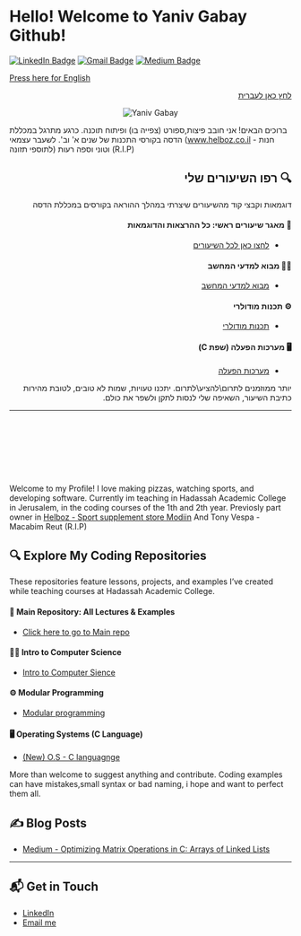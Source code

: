 # Hello! Welcome to Yaniv Gabay Github!

[![LinkedIn Badge](https://img.shields.io/badge/-YanivGabay-blue?style=flat&logo=Linkedin&logoColor=white)](https://www.linkedin.com/in/yaniv-gabayy/)
[![Gmail Badge](https://img.shields.io/badge/-yaniv242@gmail.com-c14438?style=flat&logo=Gmail&logoColor=white&link=mailto:yaniv242@gmail.com)](mailto:yaniv242@gmail.com)
[![Medium Badge](https://img.shields.io/badge/-@yaniv242-000000?style=flat&labelColor=000000&logo=Medium&link=https://medium.com/@yaniv242)](https://medium.com/@yaniv242)


 [Press here for English](#english-version)

 <div dir="rtl">
   
 [לחץ כאן לעברית](#hebrew-version)
 </div> 

<div align="center">

 ![Yaniv Gabay](https://github.com/user-attachments/assets/32376d63-825c-4e18-a232-c9140a3d2861)
   
 </div>






 
<span id="hebrew-version"></span>

 ברוכים הבאים! אני חובב פיצות,ספורט (צפייה בו) ופיתוח תוכנה.
 כרגע מתרגל במכללת הדסה בקורסי התכנות של שנים א' וב'.
 לשעבר עצמאי (www.helboz.co.il - חנות לתוספי תזונה) וטוני וספה רעות (R.I.P)

<div dir="rtl">
<h2>🔍 רפו השיעורים שלי</h2>
  
דוגמאות וקבצי קוד מהשיעורים שיצרתי במהלך ההוראה בקורסים במכללת הדסה

#### 📂 מאגר שיעורים ראשי: כל ההרצאות והדוגמאות 

- [לחצו כאן לכל השיעורים](https://github.com/YanivGabay/cs-lectures-by-yaniv-gabay)

#### 🧑‍💻  מבוא למדעי המחשב

- [מבוא למדעי המחשב](https://github.com/YanivGabay/cs-lectures-by-yaniv-gabay/tree/main/Intro2Cs)
  
#### ⚙️ תכנות מודולרי

- [תכנות מודולרי](https://github.com/YanivGabay/cs-lectures-by-yaniv-gabay/tree/main/ModularProgramming)
  
#### 🖥️ מערכות הפעלה (שפת C)

- [מערכות הפעלה](https://github.com/YanivGabay/cs-lectures-by-yaniv-gabay/tree/main/O.S%20-%20C%20languange%20-%202nd%20Year%20Course)


יותר ממוזמנים לתרום\להציע\לתרום.
יתכנו טעויות, שמות לא טובים, לטובת מהירות כתיבת השיעור, השאיפה שלי לנסות לתקן ולשפר את כולם.

</div>


---
<br>
<br>
<br>
<br>
<br>
<br>
<span id="english-version"></span>

Welcome to my Profile! 
I love making pizzas, watching sports, and developing software.
Currently im teaching in Hadassah Academic College in Jerusalem, in the coding courses of the 1th and 2th year.
Previosly part owner in [Helboz - Sport supplement store Modiin](www.helboz.co.il)
And Tony Vespa - Macabim Reut (R.I.P)

 

## 🔍 Explore My Coding Repositories
These repositories feature lessons, projects, and examples I’ve created while teaching courses at Hadassah Academic College. 

#### 📂 Main Repository: All Lectures & Examples 

- [Click here to go to Main repo](https://github.com/YanivGabay/cs-lectures-by-yaniv-gabay)

#### 🧑‍💻 Intro to Computer Science

- [Intro to Computer Sience](https://github.com/YanivGabay/cs-lectures-by-yaniv-gabay/tree/main/Intro2Cs)
  
#### ⚙️ Modular Programming

- [Modular programming](https://github.com/YanivGabay/cs-lectures-by-yaniv-gabay/tree/main/ModularProgramming)
  
#### 🖥️ Operating Systems (C Language)

- [(New) O.S - C languagnge](https://github.com/YanivGabay/cs-lectures-by-yaniv-gabay/tree/main/O.S%20-%20C%20languange%20-%202nd%20Year%20Course)

More than welcome to suggest anything and contribute.
Coding examples can have mistakes,small syntax or bad naming, i hope and want to perfect them all.


## ✍️ Blog Posts

- [Medium - Optimizing Matrix Operations in C: Arrays of Linked Lists](https://medium.com/@yaniv242/optimizing-matrix-operations-in-c-arrays-of-linked-lists-a2f5aebd394f)

---

## 📬 Get in Touch

- [LinkedIn](https://www.linkedin.com/in/yaniv-gabayy)  
- [Email me](mailto:yaniv242@gmail.com)
